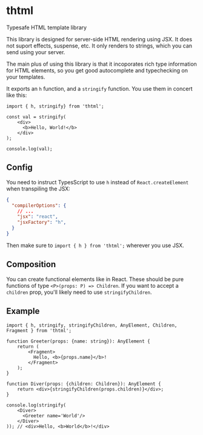 # thtml
Typesafe HTML template library

This library is designed for server-side HTML rendering using JSX. It does not suport effects,
suspense, etc. It only renders to strings, which you can send using your server.

The main plus of using this library is that it incoporates rich type information for HTML elements,
so you get good autocomplete and typechecking on your templates.

It exports an `h` function, and a `stringify` function. You use them in concert like this:

```tsx
import { h, stringify} from 'thtml';

const val = stringify(
    <div>
      <b>Hello, World!</b>
    </div>
);

console.log(val);
```

## Config

You need to instruct TypesScript to use `h` instead of `React.createElement` when transpiling the
JSX:

```json
{
  "compilerOptions": {
    // ...
    "jsx": "react",
    "jsxFactory": "h",
  }
}
```

Then make sure to `import { h } from 'thtml';` wherever you use JSX.

## Composition
You can create functional elements like in React. These should be pure functions of type `<P>(props:
P) => Children`. If you want to accept a `children` prop, you'll likely need to use
`stringifyChildren`.

## Example

```tsx
import { h, stringify, stringifyChildren, AnyElement, Children, Fragment } from 'thtml';

function Greeter(props: {name: string}): AnyElement {
    return (
        <Fragment>
          Hello, <b>{props.name}</b>!
        </Fragment>
    );
}

function Diver(props: {children: Children}): AnyElement {
    return <div>{stringifyChildren(props.children)}</div>;
}

console.log(stringify(
    <Diver>
      <Greeter name='World'/>
    </Diver>
)); // <div>Hello, <b>World</b>!</div>
```
